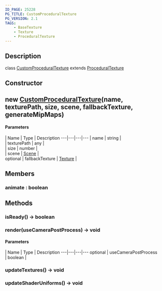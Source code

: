 ```yaml
---
ID_PAGE: 25228
PG_TITLE: CustomProceduralTexture
PG_VERSION: 2.1
TAGS:
    - BaseTexture
    - Texture
    - ProceduralTexture
---
```

## Description

class [CustomProceduralTexture](/classes/3.0/CustomProceduralTexture) extends [ProceduralTexture](/classes/3.0/ProceduralTexture)



## Constructor

## new [CustomProceduralTexture](/classes/3.0/CustomProceduralTexture)(name, texturePath, size, scene, fallbackTexture, generateMipMaps)



#### Parameters
 | Name | Type | Description
---|---|---|---
 | name | string |      
 | texturePath | any |      
 | size | number |      
 | scene | [Scene](/classes/3.0/Scene) |      
optional | fallbackTexture | [Texture](/classes/3.0/Texture) |      
## Members

### animate : boolean



## Methods

### isReady() &rarr; boolean


### render(useCameraPostProcess) &rarr; void



#### Parameters
 | Name | Type | Description
---|---|---|---
optional | useCameraPostProcess | boolean |      

### updateTextures() &rarr; void


### updateShaderUniforms() &rarr; void


